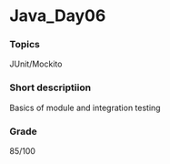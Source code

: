 # Java_Day06

### Topics
JUnit/Mockito


### Short descriptiion
Basics of module and integration testing

### Grade
85/100
